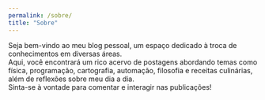 ```yaml
---
permalink: /sobre/
title: "Sobre"
---
```


Seja bem-vindo ao meu blog pessoal, um espaço dedicado à troca de conhecimentos em diversas áreas.   
Aqui, você encontrará um rico acervo de postagens abordando temas como física, programação, cartografia, automação, filosofia e receitas culinárias, além de reflexões sobre meu dia a dia.  
Sinta-se à vontade para comentar e interagir nas publicações!